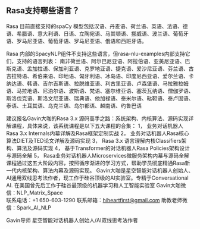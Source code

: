 ## Rasa支持哪些语言？   
Rasa 目前直接支持的spaCy 模型包括汉语、丹麦语、荷兰语、英语、法语、德语、希腊语、意大利语、日语、立陶宛语、马其顿语、挪威语、波兰语、葡萄牙语、罗马尼亚语、葡萄牙语、罗马尼亚语、俄语和西班牙语。

Rasa 内部的SpacyNLP组件不支持这些语言，但rasa-nlu-examples内部支持它们，支持的语言列表：
南非荷兰语、阿尔巴尼亚语、阿拉伯语、亚美尼亚语、巴斯克语、孟加拉语、保加利亚语、克罗地亚语、捷克语、爱沙尼亚语、芬兰语、古吉拉特语、希伯来语、印地语、匈牙利语、冰岛语、印度尼西亚语、爱尔兰语、卡纳达语、韩语、吉尔吉斯语、拉脱维亚语、利古里亚语、卢森堡语、马拉雅拉姆语、马拉地语、尼泊尔语、波斯语、梵语、塞尔维亚语、塞茨瓦纳语、僧伽罗语、斯洛伐克语、斯洛文尼亚语、瑞典语、他加禄语、泰米尔语、鞑靼语、泰卢固语、泰语、土耳其语、乌克兰语、乌尔都语、越南语、约鲁巴语


建议报名Gavin大咖的Rasa 3.x 源码高手之路：系统架构、内核算法、源码实现详解课程，具体来说，该系统课程是以下五大课程的合集：
1，    业务对话机器人Rasa 3.x Internals内幕详解及Rasa框架定制实战
2，    业务对话机器人Rasa核心算法DIET及TED论文详解及源码实现
3，    Rasa 3.x 语言理解内核Classifiers架构、算法及源码实现
4，    基于Transformer的对话机器人Rasa Policies架构设计与源码全解
5，    Rasa业务对话机器人Microservices微服务架构内幕与源码全解
课程通过这五大阶段内容，按照循序渐进的学习方式，帮助学员彻底精通Rasa新一代内核架构、算法内幕及源码实现。
Gavin大咖是星空智能对话机器人创始人、AI通用双线思考法作者，现工作于硅谷顶级的AI实验室。专精于Conversational AI. 在美国曾先后工作于硅谷最顶级的机器学习和人工智能实验室 
Gavin大咖微信：NLP_Matrix_Space  
联系电话：+1 650-603-1290
联系邮箱：hiheartfirst@gmail.com
助教老师微信：Spark_AI_NLP   


Gavin导师
星空智能对话机器人创始人/AI双线思考法作者
